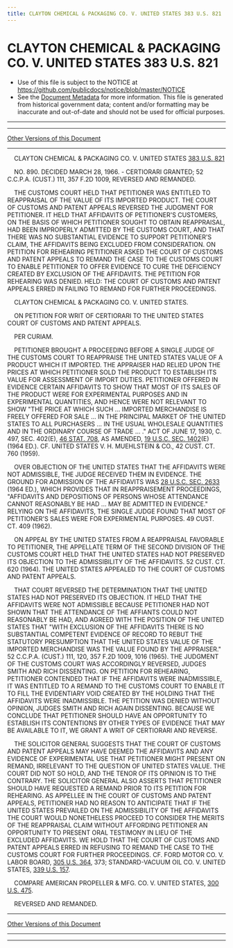 ```yaml
---
title: CLAYTON CHEMICAL & PACKAGING CO. V. UNITED STATES 383 U.S. 821
---
```


# CLAYTON CHEMICAL & PACKAGING CO. V. UNITED STATES 383 U.S. 821

* Use of this file is subject to the NOTICE at https://github.com/publicdocs/notice/blob/master/NOTICE
* See the [Document Metadata](../../../index.md) for more information.
  This file is generated from historical government data; content and/or formatting may be inaccurate and out-of-date and should not be used for official purposes.

----------
----------

[Other Versions of this Document](https://publicdocs.github.io/go/links?ns=uslm-x&ref=%2Fus%2Fcourts%2Fscotus%2FusReporter%2F383%2F821)

----------

    CLAYTON CHEMICAL & PACKAGING CO. V. UNITED STATES [383 U.S. 821][/us/courts/scotus/usReporter/383/821]

    NO. 890.  DECIDED MARCH 28, 1966.  - CERTIORARI GRANTED; 52 C.C.P.A. (CUST.)  111, 357 F.2D 1009, REVERSED AND REMANDED.

    THE CUSTOMS COURT HELD THAT PETITIONER WAS ENTITLED TO REAPPRAISAL OF THE VALUE OF ITS IMPORTED PRODUCT.  THE COURT OF CUSTOMS AND PATENT APPEALS REVERSED THE JUDGMENT FOR PETITIONER.  IT HELD THAT AFFIDAVITS OF PETITIONER'S CUSTOMERS, ON THE BASIS OF WHICH PETITIONER SOUGHT TO OBTAIN REAPPRAISAL, HAD BEEN IMPROPERLY ADMITTED BY THE CUSTOMS COURT, AND THAT THERE WAS NO SUBSTANTIAL EVIDENCE TO SUPPORT PETITIONER'S CLAIM, THE AFFIDAVITS BEING EXCLUDED FROM CONSIDERATION.  ON PETITION FOR REHEARING PETITIONER ASKED THE COURT OF CUSTOMS AND PATENT APPEALS TO REMAND THE CASE TO THE CUSTOMS COURT TO ENABLE PETITIONER TO OFFER EVIDENCE TO CURE THE DEFICIENCY CREATED BY EXCLUSION OF THE AFFIDAVITS.  THE PETITION FOR REHEARING WAS DENIED.  HELD:  THE COURT OF CUSTOMS AND PATENT APPEALS ERRED IN FAILING TO REMAND FOR FURTHER PROCEEDINGS.

    CLAYTON CHEMICAL & PACKAGING CO. V. UNITED STATES.

    ON PETITION FOR WRIT OF CERTIORARI TO THE UNITED STATES COURT OF CUSTOMS AND PATENT APPEALS.

    PER CURIAM.

    PETITIONER BROUGHT A PROCEEDING BEFORE A SINGLE JUDGE OF THE CUSTOMS COURT TO REAPPRAISE THE UNITED STATES VALUE OF A PRODUCT WHICH IT IMPORTED.  THE APPRAISER HAD RELIED UPON THE PRICES AT WHICH PETITIONER SOLD THE PRODUCT TO ESTABLISH ITS VALUE FOR ASSESSMENT OF IMPORT DUTIES.  PETITIONER OFFERED IN EVIDENCE CERTAIN AFFIDAVITS TO SHOW THAT MOST OF ITS SALES OF THE PRODUCT WERE FOR EXPERIMENTAL PURPOSES AND IN EXPERIMENTAL QUANTITIES, AND HENCE WERE NOT RELEVANT TO SHOW "THE PRICE AT WHICH SUCH  ...  IMPORTED MERCHANDISE IS FREELY OFFERED FOR SALE ...  IN THE PRINCIPAL MARKET OF THE UNITED STATES TO ALL PURCHASERS ...  IN THE USUAL WHOLESALE QUANTITIES AND IN THE ORDINARY COURSE OF TRADE  ...  ."  ACT OF JUNE 17, 1930, C. 497, SEC. 402(E), [46 STAT. 708][/us/stat/46/708], AS AMENDED, [19 U.S.C. SEC. 1402][/us/usc/t19/s1402](E) (1964 ED.).  CF. UNITED STATES V. H. MUEHLSTEIN & CO., 42 CUST.  CT. 760 (1959).

    OVER OBJECTION OF THE UNITED STATES THAT THE AFFIDAVITS WERE NOT ADMISSIBLE, THE JUDGE RECEIVED THEM IN EVIDENCE.  THE GROUND FOR ADMISSION OF THE AFFIDAVITS WAS [28 U.S.C. SEC. 2633][/us/usc/t28/s2633] (1964 ED.), WHICH PROVIDES THAT IN REAPPRAISEMENT PROCEEDINGS, "AFFIDAVITS AND DEPOSITIONS OF PERSONS WHOSE ATTENDANCE CANNOT REASONABLY BE HAD  ... MAY BE ADMITTED IN EVIDENCE."  RELYING ON THE AFFIDAVITS, THE SINGLE JUDGE FOUND THAT MOST OF PETITIONER'S SALES WERE FOR EXPERIMENTAL PURPOSES.  49 CUST.  CT. 409 (1962).

    ON APPEAL BY THE UNITED STATES FROM A REAPPRAISAL FAVORABLE TO PETITIONER, THE APPELLATE TERM OF THE SECOND DIVISION OF THE CUSTOMS COURT HELD THAT THE UNITED STATES HAD NOT PRESERVED ITS OBJECTION TO THE ADMISSIBILITY OF THE AFFIDAVITS.  52 CUST.  CT. 620 (1964).  THE UNITED STATES APPEALED TO THE COURT OF CUSTOMS AND PATENT APPEALS.

    THAT COURT REVERSED THE DETERMINATION THAT THE UNITED STATES HAD NOT PRESERVED ITS OBJECTION.  IT HELD THAT THE AFFIDAVITS WERE NOT ADMISSIBLE BECAUSE PETITIONER HAD NOT SHOWN THAT THE ATTENDANCE OF THE AFFIANTS COULD NOT REASONABLY BE HAD, AND AGREED WITH THE POSITION OF THE UNITED STATES THAT "WITH EXCLUSION OF THE AFFIDAVITS THERE IS NO SUBSTANTIAL COMPETENT EVIDENCE OF RECORD TO REBUT THE STATUTORY PRESUMPTION THAT THE UNITED STATES VALUE OF THE IMPORTED MERCHANDISE WAS THE VALUE FOUND BY THE APPRAISER."  52 C.C.P.A. (CUST.)  111, 120, 357 F.2D 1009, 1016 (1965).  THE JUDGMENT OF THE CUSTOMS COURT WAS ACCORDINGLY REVERSED, JUDGES SMITH AND RICH DISSENTING.  ON PETITION FOR REHEARING, PETITIONER CONTENDED THAT IF THE AFFIDAVITS WERE INADMISSIBLE, IT WAS ENTITLED TO A REMAND TO THE CUSTOMS COURT TO ENABLE IT TO FILL THE EVIDENTIARY VOID CREATED BY THE HOLDING THAT THE AFFIDAVITS WERE INADMISSIBLE.  THE PETITION WAS DENIED WITHOUT OPINION, JUDGES SMITH AND RICH AGAIN DISSENTING.  BECAUSE WE CONCLUDE THAT PETITIONER SHOULD HAVE AN OPPORTUNITY TO ESTABLISH ITS CONTENTIONS BY OTHER TYPES OF EVIDENCE THAT MAY BE AVAILABLE TO IT, WE GRANT A WRIT OF CERTIORARI AND REVERSE.

    THE SOLICITOR GENERAL SUGGESTS THAT THE COURT OF CUSTOMS AND PATENT APPEALS MAY HAVE DEEMED THE AFFIDAVITS AND ANY EVIDENCE OF EXPERIMENTAL USE THAT PETITIONER MIGHT PRESENT ON REMAND, IRRELEVANT TO THE QUESTION OF UNITED STATES VALUE.  THE COURT DID NOT SO HOLD, AND THE TENOR OF ITS OPINION IS TO THE CONTRARY.  THE SOLICITOR GENERAL ALSO ASSERTS THAT PETITIONER SHOULD HAVE REQUESTED A REMAND PRIOR TO ITS PETITION FOR REHEARING.  AS APPELLEE IN THE COURT OF CUSTOMS AND PATENT APPEALS, PETITIONER HAD NO REASON TO ANTICIPATE THAT IF THE UNITED STATES PREVAILED ON THE ADMISSIBILITY OF THE AFFIDAVITS THE COURT WOULD NONETHELESS PROCEED TO CONSIDER THE MERITS OF THE REAPPRAISAL CLAIM WITHOUT AFFORDING PETITIONER AN OPPORTUNITY TO PRESENT ORAL TESTIMONY IN LIEU OF THE EXCLUDED AFFIDAVITS.  WE HOLD THAT THE COURT OF CUSTOMS AND PATENT APPEALS ERRED IN REFUSING TO REMAND THE CASE TO THE CUSTOMS COURT FOR FURTHER PROCEEDINGS.  CF. FORD MOTOR CO. V. LABOR BOARD, [305 U.S. 364][/us/courts/scotus/usReporter/305/364], 373; STANDARD-VACUUM OIL CO. V. UNITED STATES, [339 U.S. 157][/us/courts/scotus/usReporter/339/157].

    COMPARE AMERICAN PROPELLER & MFG. CO. V. UNITED STATES, [300 U.S. 475][/us/courts/scotus/usReporter/300/475].

    REVERSED AND REMANDED.

----------

[Other Versions of this Document](https://publicdocs.github.io/go/links?ns=uslm-x&ref=%2Fus%2Fcourts%2Fscotus%2FusReporter%2F383%2F821)

----------
----------

[/us/courts/scotus/usReporter/383/821]: https://publicdocs.github.io/go/links?ns=uslm-x&ref=%2Fus%2Fcourts%2Fscotus%2FusReporter%2F383%2F821
[/us/stat/46/708]: https://publicdocs.github.io/go/links?ns=uslm&ref=%2Fus%2Fstat%2F46%2F708
[/us/usc/t19/s1402]: https://publicdocs.github.io/go/links?ns=uslm&ref=%2Fus%2Fusc%2Ft19%2Fs1402
[/us/usc/t28/s2633]: https://publicdocs.github.io/go/links?ns=uslm&ref=%2Fus%2Fusc%2Ft28%2Fs2633
[/us/courts/scotus/usReporter/305/364]: https://publicdocs.github.io/go/links?ns=uslm-x&ref=%2Fus%2Fcourts%2Fscotus%2FusReporter%2F305%2F364
[/us/courts/scotus/usReporter/339/157]: https://publicdocs.github.io/go/links?ns=uslm-x&ref=%2Fus%2Fcourts%2Fscotus%2FusReporter%2F339%2F157
[/us/courts/scotus/usReporter/300/475]: https://publicdocs.github.io/go/links?ns=uslm-x&ref=%2Fus%2Fcourts%2Fscotus%2FusReporter%2F300%2F475


